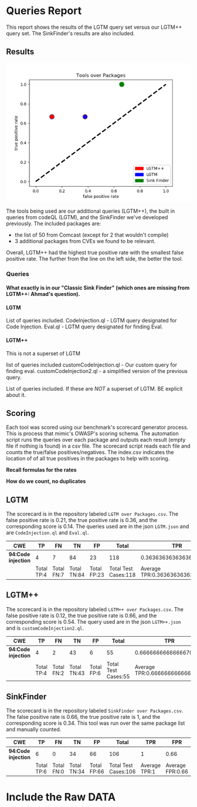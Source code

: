 # Queries Report

This report shows the results of the LGTM query set versus our LGTM++ query set. The SinkFinder's results are also included.

## Results
![](./Tools_over_Packages.png)

The tools being used are our additional queries (LGTM++), the built in queries from codeQL (LGTM), and the SinkFinder we've developed previously. The included packages are:

- the list of 50 from Comcast (except for 2 that wouldn't compile)
- 3 additional packages from CVEs we found to be relevant.

Overall, LGTM++ had the highest true positive rate with the smallest false positive rate. The further from the line on the left side, the better the tool.

### Queries

#### What exactly is in our "Classic Sink Finder" (which ones are missing from LGTM++: Ahmad's question).


#### LGTM

List of queries included.
CodeInjection.ql - LGTM query designated for Code Injection.
Eval.ql - LGTM query designated for finding Eval.

#### LGTM++
This is not a superset of LGTM

list of queries included
customCodeInjection.ql - Our custom query for finding eval.
customCodeInjection2.ql - a simplified version of the previous query.

List of queries included. If these are _NOT_ a superset of LGTM. BE explicit about it.  

## Scoring

Each tool was scored using our benchmark's scorecard generator process. This is process that mimic's OWASP's scoring schema. The automation script runs the queries over each package and outputs each result (empty file if nothing is found) in a csv file. The scorecard script reads each file and counts the true/false positives/negatives. The index.csv indicates the location of of all true positives in the packages to help with scoring.

**Recall formulas for the rates**

**How do we count, no duplicates**

## LGTM

The scorecard is in the repository labeled `LGTM over Packages.csv`. The false positive rate is 0.21, the true positive rate is 0.36, and the corresponding score is 0.14. The queries used are in the json `LGTM.json` and are `CodeInjection.ql` and `Eval.ql`.

| **CWE**               | **TP**     | **FN**     | **TN**      | **FP**      | **Total**            | **TPR**                         | **FPR**                         | **Score**                         |
| --------------------- | ---------- | ---------- | ----------- | ----------- | -------------------- | ------------------------------- | ------------------------------- | --------------------------------- |
| **94:Code injection** | 4          | 7          | 84          | 23          | 118                  | 0.36363636363636400             | 0.21495327102803700             | 0.14868309260832600               |
|                       | Total TP:4 | Total FN:7 | Total TN:84 | Total FP:23 | Total Test Cases:118 | Average TPR:0.36363636363636365 | Average FPR:0.21495327102803738 | Average Score:0.14868309260832627 |



## LGTM++

The scorecard is in the repository labeled `LGTM++ over Packages.csv`. The false positive rate is 0.12, the true positive rate is 0.66, and the corresponding score is 0.54. The query used are in the json `LGTM++.json` and is `customCodeInjection2.ql`.

| **CWE**               | **TP**     | **FN**     | **TN**      | **FP**     | **Total**           | **TPR**                        | **FPR**                         | **Score**                        |
| --------------------- | ---------- | ---------- | ----------- | ---------- | ------------------- | ------------------------------ | ------------------------------- | -------------------------------- |
| **94:Code injection** | 4          | 2          | 43          | 6          | 55                  | 0.6666666666666670             | 0.12244897959183700             | 0.5442176870748300               |
|                       | Total TP:4 | Total FN:2 | Total TN:43 | Total FP:6 | Total Test Cases:55 | Average TPR:0.6666666666666666 | Average FPR:0.12244897959183673 | Average Score:0.5442176870748299 |



## SinkFinder

The scorecard is in the repository labeled `SinkFinder over Packages.csv`. The false positive rate is 0.66, the true positive rate is 1, and the corresponding score is 0.34. This tool was run over the same package list and manually counted.

| **CWE**               | **TP**     | **FN**     | **TN**      | **FP**      | **Total**            | **TPR**       | **FPR**          | **Score**          |
| --------------------- | ---------- | ---------- | ----------- | ----------- | -------------------- | ------------- | ---------------- | ------------------ |
| **94:Code injection** | 6          | 0          | 34          | 66          | 106                  | 1             | 0.66             | 0.34               |
|                       | Total TP:6 | Total FN:0 | Total TN:34 | Total FP:66 | Total Test Cases:106 | Average TPR:1 | Average FPR:0.66 | Average Score:0.34 |

# Include the Raw DATA
